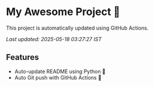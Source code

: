 # My Awesome Project 🚀

This project is automatically updated using GitHub Actions.

_Last updated: 2025-05-18 03:27:27 IST_

## Features
- Auto-update README using Python 🐍
- Auto Git push with GitHub Actions 🤖
